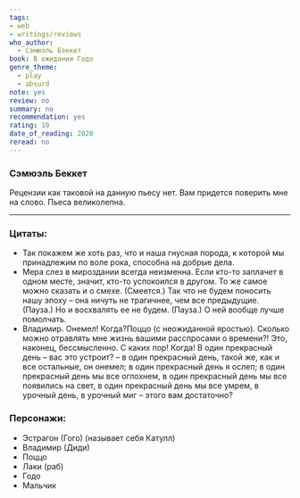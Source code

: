 ```yaml
---
tags:
- web
- writings/reviews
who_author:
  - Сэмюэль Бэккет
book: В ожидании Годо
genre_theme:
  - play
  - absurd
note: yes
review: no
summary: no
recommendation: yes
rating: 10
date_of_reading: 2020
reread: no
---
```

### Сэмюэль Беккет

Рецензии как таковой на данную пьесу нет. Вам придется поверить мне на слово. Пьеса великолепна. 

---
### Цитаты:

- Так покажем же хоть раз, что и наша гнусная порода, к которой мы принадлежим по воле рока, способна на добрые дела.
- Мера слез в мироздании всегда неизменна. Если кто-то заплачет в одном месте, значит, кто-то успокоился в другом. То же самое можно сказать и о смехе. (Смеется.) Так что не будем поносить нашу эпоху – она ничуть не трагичнее, чем все предыдущие. (Пауза.) Но и восхвалять ее не будем. (Пауза.) О ней вообще лучше помолчать.
- Владимир. Онемел! Когда?Поццо (с неожиданной яростью). Сколько можно отравлять мне жизнь вашими расспросами о времени?! Это, наконец, бессмысленно. С каких пор! Когда! В один прекрасный день – вас это устроит? – в один прекрасный день, такой же, как и все остальные, он онемел; в один прекрасный день я ослеп; в один прекрасный день мы все оглохнем, в один прекрасный день мы все появились на свет, в один прекрасный день мы все умрем, в урочный день, в урочный миг – этого вам достаточно?
### Персонажи:
- Эстрагон (Гого) (называет себя Катулл)
- Владимир (Диди)
- Поццо
- Лаки (раб)
- Годо
- Мальчик